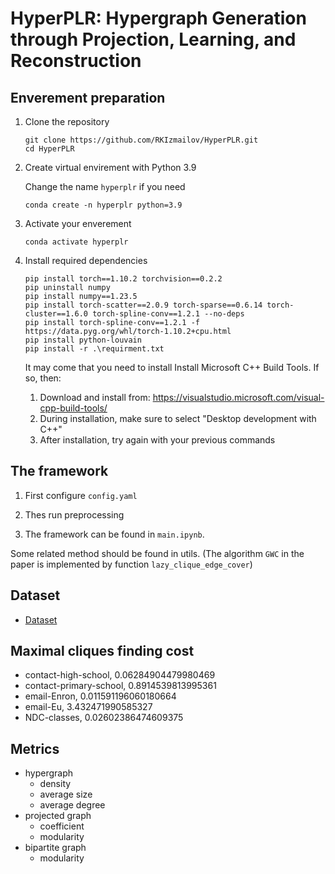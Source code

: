 # HyperPLR: Hypergraph Generation through Projection, Learning, and Reconstruction

## Enverement preparation

1. Clone the repository
    ```
    git clone https://github.com/RKIzmailov/HyperPLR.git
    cd HyperPLR
    ```

2. Create virtual envirement with Python 3.9

    Change the name `hyperplr` if you need
    ```
    conda create -n hyperplr python=3.9
    ```

3. Activate your enverement

    ```
    conda activate hyperplr
    ```

4. Install required dependencies 

    ```
    pip install torch==1.10.2 torchvision==0.2.2
    pip uninstall numpy
    pip install numpy==1.23.5
    pip install torch-scatter==2.0.9 torch-sparse==0.6.14 torch-cluster==1.6.0 torch-spline-conv==1.2.1 --no-deps
    pip install torch-spline-conv==1.2.1 -f https://data.pyg.org/whl/torch-1.10.2+cpu.html
    pip install python-louvain
    pip install -r .\requirment.txt
    ```

    It may come that you need to install Install Microsoft C++ Build Tools. If so, then:
    1) Download and install from: https://visualstudio.microsoft.com/visual-cpp-build-tools/
    2) During installation, make sure to select "Desktop development with C++"
    3) After installation, try again with your previous commands 
    
## The framework

1. First configure `config.yaml`

2. Thes run preprocessing

3. The framework can be found in ``main.ipynb``.

Some related method should be found in utils. (The algorithm ``GWC`` in the paper is implemented by function ``lazy_clique_edge_cover``)


## Dataset

- [Dataset](https://www.cs.cornell.edu/~arb/data/)

## Maximal cliques finding cost

- contact-high-school, 0.06284904479980469
- contact-primary-school, 0.8914539813995361
- email-Enron, 0.011591196060180664
- email-Eu, 3.432471990585327
- NDC-classes, 0.02602386474609375


## Metrics

- hypergraph
  - density
  - average size
  - average degree
- projected graph
  - coefficient
  - modularity
- bipartite graph
  - modularity